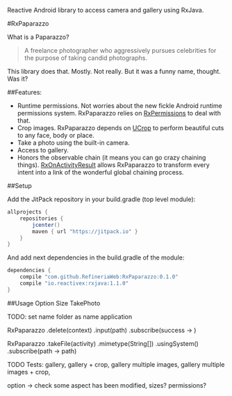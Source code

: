Reactive Android library to access camera and gallery using RxJava. 

#RxPaparazzo

What is a Paparazzo?

> A freelance photographer who aggressively pursues celebrities for the purpose of taking candid photographs.

This library does that. Mostly. Not really. But it was a funny name, thought. Was it?


##Features: 
- Runtime permissions. Not worries about the new fickle Android runtime permissions system. RxPaparazzo relies on [RxPermissions](https://github.com/tbruyelle/RxPermissions) to deal with that.  
- Crop images. RxPaparazzo depends on [UCrop](https://github.com/Yalantis/uCrop) to perform beautiful cuts to any face, body or place. 
- Take a photo using the built-in camera.
- Access to gallery. 
- Honors the observable chain (it means you can go crazy chaining things). [RxOnActivityResult](https://github.com/VictorAlbertos/RxActivityResult) allows RxPaparazzo to transform every intent into a link of the wonderful global chaining process.


##Setup

Add the JitPack repository in your build.gradle (top level module):
```gradle
allprojects {
    repositories {
        jcenter()
        maven { url "https://jitpack.io" }
    }
}
```

And add next dependencies in the build.gradle of the module:
```gradle
dependencies {
    compile "com.github.RefineriaWeb:RxPaparazzo:0.1.0"
    compile "io.reactivex:rxjava:1.1.0"
}
```



##Usage
Option
Size
TakePhoto



TODO: set name folder as name application

RxPaparazzo
     .delete(context)
     .input(path)
     .subscribe(success -> )
     
RxPaparazzo
     .takeFile(activity)
     .mimetype(String[])
     .usingSystem()
     .subscribe(path -> path)

TODO Tests: 
gallery, 
gallery + crop, 
gallery multiple images, 
gallery multiple images + crop, 

option -> check some aspect has been modified, 
sizes?
permissions?